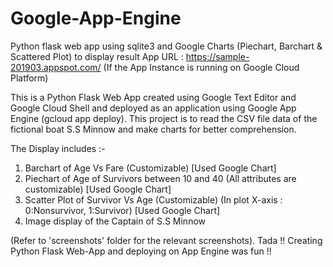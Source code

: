 # Google-App-Engine
Python flask web app using sqlite3 and Google Charts (Piechart, Barchart &amp; Scattered Plot) to display result
App URL : https://sample-201903.appspot.com/ (If the App Instance is running on Google Cloud Platform)

This is a Python Flask Web App created using Google Text Editor and Google Cloud Shell and deployed as an application using Google App
Engine (gcloud app deploy). This project is to read the CSV file data of the fictional boat S.S Minnow and make charts for better 
comprehension.

The Display includes :-
1. Barchart of Age Vs Fare (Customizable) [Used Google Chart]
2. Piechart of Age of Survivors between 10 and 40 (All attributes are customizable) [Used Google Chart]
3. Scatter Plot of Survivor Vs Age (Customizable) (In plot X-axis : 0:Nonsurvivor, 1:Survivor) [Used Google Chart]
4. Image display of the Captain of S.S Minnow

(Refer to 'screenshots' folder for the relevant screenshots). 
Tada !! Creating Python Flask Web-App and deploying on App Engine was fun !!
